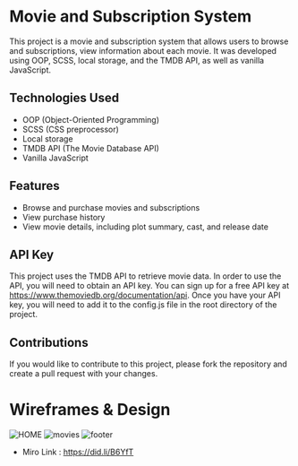 # Movie and Subscription System
This project is a movie and subscription system that allows users to browse and subscriptions,  view information about each movie. It was developed using OOP, SCSS, local storage, and the TMDB API, as well as vanilla JavaScript.

## Technologies Used
* OOP (Object-Oriented Programming)
* SCSS (CSS preprocessor)
* Local storage
* TMDB API (The Movie Database API)
* Vanilla JavaScript
## Features
* Browse and purchase movies and subscriptions
* View purchase history
* View movie details, including plot summary, cast, and release date

## API Key
This project uses the TMDB API to retrieve movie data. In order to use the API, you will need to obtain an API key. You can sign up for a free API key at https://www.themoviedb.org/documentation/api. Once you have your API key, you will need to add it to the config.js file in the root directory of the project.

## Contributions
If you would like to contribute to this project, please fork the repository and create a pull request with your changes.

# Wireframes & Design
![HOME](https://user-images.githubusercontent.com/105584546/178679807-80976d15-4767-41c1-bf73-f1c6ec65ce6d.jpg)
![movies](https://user-images.githubusercontent.com/105584546/178680210-54e09ad8-7129-4d3b-907d-5c96eb376741.jpg)
![footer](https://user-images.githubusercontent.com/105584546/178680337-823953ca-3844-4c99-aaf3-7d15e35f7ac0.jpg)


* Miro Link : https://did.li/B6YfT
